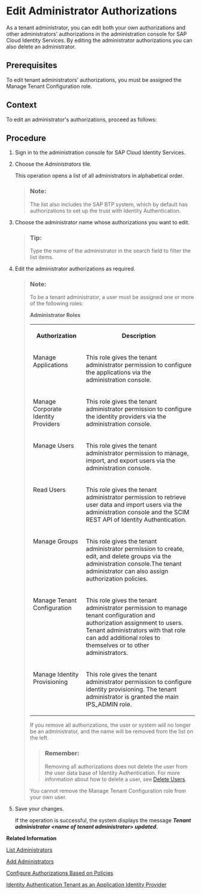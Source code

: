 <!-- loio86ee37423f8945a1898faff1e6308756 -->

# Edit Administrator Authorizations

As a tenant administrator, you can edit both your own authorizations and other administrators' authorizations in the administration console for SAP Cloud Identity Services. By editing the administrator authorizations you can also delete an administrator.



## Prerequisites

To edit tenant administrators' authorizations, you must be assigned the Manage Tenant Configuration role.



## Context

To edit an administrator's authorizations, proceed as follows:



## Procedure

1.  Sign in to the administration console for SAP Cloud Identity Services.

2.  Choose the *Administrators* tile.

    This operation opens a list of all administrators in alphabetical order.

    > ### Note:  
    > The list also includes the SAP BTP system, which by default has authorizations to set up the trust with Identity Authentication.

3.  Choose the administrator name whose authorizations you want to edit.

    > ### Tip:  
    > Type the name of the administrator in the search field to filter the list items.

4.  Edit the administrator authorizations as required.

    > ### Note:  
    > To be a tenant administrator, a user must be assigned one or more of the following roles:
    > 
    > **Administrator Roles**
    > 
    > 
    > <table>
    > <tr>
    > <th valign="top">
    > 
    > Authorization
    > 
    > </th>
    > <th valign="top">
    > 
    > Description
    > 
    > </th>
    > </tr>
    > <tr>
    > <td valign="top">
    > 
    > Manage Applications
    > 
    > </td>
    > <td valign="top">
    > 
    > This role gives the tenant administrator permission to configure the applications via the administration console.
    > 
    > </td>
    > </tr>
    > <tr>
    > <td valign="top">
    > 
    > Manage Corporate Identity Providers
    > 
    > </td>
    > <td valign="top">
    > 
    > This role gives the tenant administrator permission to configure the identity providers via the administration console.
    > 
    > </td>
    > </tr>
    > <tr>
    > <td valign="top">
    > 
    > Manage Users
    > 
    > </td>
    > <td valign="top">
    > 
    > This role gives the tenant administrator permission to manage, import, and export users via the administration console.
    > 
    > </td>
    > </tr>
    > <tr>
    > <td valign="top">
    > 
    > Read Users
    > 
    > </td>
    > <td valign="top">
    > 
    > This role gives the tenant administrator permission to retrieve user data and import users via the administration console and the SCIM REST API of Identity Authentication.
    > 
    > </td>
    > </tr>
    > <tr>
    > <td valign="top">
    > 
    > Manage Groups
    > 
    > </td>
    > <td valign="top">
    > 
    > This role gives the tenant administrator permission to create, edit, and delete groups via the administration console.The tenant administrator can also assign authorization policies.
    > 
    > </td>
    > </tr>
    > <tr>
    > <td valign="top">
    > 
    > Manage Tenant Configuration
    > 
    > </td>
    > <td valign="top">
    > 
    > This role gives the tenant administrator permission to manage tenant configuration and authorization assignment to users. Tenant administrators with that role can add additional roles to themselves or to other administrators.
    > 
    > </td>
    > </tr>
    > <tr>
    > <td valign="top">
    > 
    > Manage Identity Provisioning
    > 
    > </td>
    > <td valign="top">
    > 
    > This role gives the tenant administrator permission to configure identity provisioning. The tenant administrator is granted the main IPS\_ADMIN role.
    > 
    > </td>
    > </tr>
    > </table>
    > 
    > If you remove all authorizations, the user or system will no longer be an administrator, and the name will be removed from the list on the left.
    > 
    > > ### Remember:  
    > > Removing all authorizations does not delete the user from the user data base of Identity Authentication. For more information about how to delete a user, see [Delete Users](delete-users-bbfaf5f.md).
    > 
    > You cannot remove the Manage Tenant Configuration role from your own user.

5.  Save your changes.

    If the operation is successful, the system displays the message ***Tenant administrator <name of tenant administrator\> updated***.


**Related Information**  


[List Administrators](list-administrators-c79a5c6.md "As a tenant administrator, you can list the administrators and their authorizations in the administration console for SAP Cloud Identity Services.")

[Add Administrators](add-administrators-bbbdbdd.md#loiobbbdbdd3899942ce874f3aae9ba9e21d "As a tenant administrator, you can add new administrators in the administration console for SAP Cloud Identity Services.")

[Configure Authorizations Based on Policies](configure-authorizations-based-on-policies-08fea39.md "Configure a granular access control based on policies for the administrators of SAP Cloud Identity Services.")

[Identity Authentication Tenant as an Application Identity Provider](https://help.sap.com/viewer/65de2977205c403bbc107264b8eccf4b/Cloud/en-US/d3df5b457d0c43fca117da0dc14e2f0d.html)

